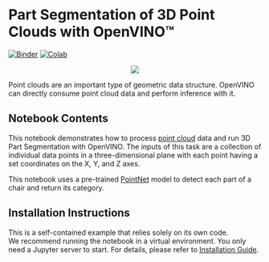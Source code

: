 # Part Segmentation of 3D Point Clouds with OpenVINO™

[![Binder](https://mybinder.org/badge_logo.svg)](https://mybinder.org/v2/gh/openvinotoolkit/openvino_notebooks/HEAD?labpath=notebooks%2F3D-segmentation-point-clouds%2F3D-segmentation-point-clouds.ipynb)
[![Colab](https://colab.research.google.com/assets/colab-badge.svg)](https://colab.research.google.com/github/openvinotoolkit/openvino_notebooks/blob/latest/notebooks/3D-segmentation-point-clouds/3D-segmentation-point-clouds.ipynb)

<p align="center">
    <img src="https://user-images.githubusercontent.com/91237924/185752178-3882902c-907b-4614-b0e6-ea1de08bf3ef.png"/>
</p>

Point clouds are an important type of geometric data structure. OpenVINO can directly consume point cloud data and perform inference with it.

## Notebook Contents

This notebook demonstrates how to process [point cloud](https://en.wikipedia.org/wiki/Point_cloud) data and run 3D Part Segmentation with OpenVINO. The inputs of this task are a collection of individual data points in a three-dimensional plane with each point having a set coordinates on the X, Y, and Z axes.

This notebook uses a pre-trained [PointNet](https://arxiv.org/abs/1612.00593) model to detect each part of a chair and return its category.


## Installation Instructions

This is a self-contained example that relies solely on its own code.</br>
We recommend running the notebook in a virtual environment. You only need a Jupyter server to start.
For details, please refer to [Installation Guide](../../README.md).
